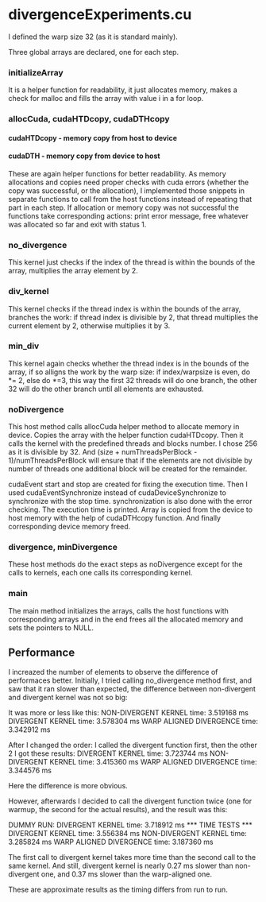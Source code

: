 # divergenceExperiments.cu

I defined the warp size 32 (as it is standard mainly).

Three global arrays are declared, one for each step.

### initializeArray 
It is a helper function for readability, it just allocates memory, makes a check for malloc and fills the array with value i in a for loop.

### allocCuda, cudaHTDcopy, cudaDTHcopy 
#### cudaHTDcopy - memory copy from host to device
#### cudaDTH - memory copy from device to host
These are again helper functions for better readability. 
As memory allocations and copies need proper checks with cuda errors (whether the copy was successful, or the allocation), I implemented those snippets in separate functions to call from the host functions instead of repeating that part in each step. 
If allocation or memory copy was not successful the functions take corresponding actions: print error message, free whatever was allocated so far and exit with status 1.

### no_divergence 
This kernel just checks if the index of the thread is within the bounds of the array, multiplies the array element by 2.

### div_kernel 
This kernel checks if the thread index is within the bounds of the array, branches the work: if thread index is divisible by 2, that thread multiplies the current element by 2, otherwise multiplies it by 3.

### min_div 
This kernel again checks whether the thread index is in the bounds of the array, if so alligns the work by the warp size: if index/warpsize is even, do *= 2, else do *=3, this way the first 32 threads will do one branch, the other 32 will do the other branch until all elements are exhausted.

### noDivergence 
This host method calls allocCuda helper method to allocate memory in device. Copies the array with the helper function cudaHTDcopy.
Then it calls the kernel with the predefined threads and blocks number. I chose 256 as it is divisible by 32. And (size + numThreadsPerBlock - 1)/numThreadsPerBlock will ensure that if the elements are not divisible by number of threads one additional block will be created for the remainder.

cudaEvent start and stop are created for fixing the execution time. 
Then I used cudaEventSynchronize instead of cudaDeviceSynchronize to synchronize with the stop time.
synchronization is also done with the error checking.
The execution time is printed.
Array is copied from the device to host memory with the help of cudaDTHcopy function.
And finally corresponding device memory freed.

### divergence, minDivergence
These host methods do the exact steps as noDivergence except for the calls to kernels, each one calls its corresponding kernel.

### main 
The main method initializes the arrays, calls the host functions with corresponding arrays and in the end frees all the allocated memory and sets the pointers to NULL.

## Performance
I increazed the number of elements to observe the difference of performaces better.
Initially, I tried calling no_divergence method first, and saw that it ran slower than expected, the difference between non-divergent and divergent kernel was not so big:

It was more or less like this:
NON-DIVERGENT KERNEL time: 3.519168 ms
DIVERGENT KERNEL time: 3.578304 ms
WARP ALIGNED DIVERGENCE time: 3.342912 ms

After I changed the order: I called the divergent function first, then the other 2 I got these results:
DIVERGENT KERNEL time: 3.723744 ms
NON-DIVERGENT KERNEL time: 3.415360 ms
WARP ALIGNED DIVERGENCE time: 3.344576 ms

Here the difference is more obvious.

However, afterwards I decided to call the divergent function twice (one for warmup, the second for the actual results), and the result was this:

DUMMY RUN: DIVERGENT KERNEL time: 3.718912 ms
*** TIME TESTS ***
DIVERGENT KERNEL time: 3.556384 ms
NON-DIVERGENT KERNEL time: 3.285824 ms
WARP ALIGNED DIVERGENCE time: 3.187360 ms

The first call to divergent kernel takes more time than the second call to the same kernel.
And still, divergent kernel is nearly 0.27 ms slower than non-divergent one, and 0.37 ms slower than the warp-aligned one.

These are approximate results as the timing differs from run to run.
